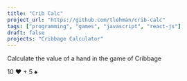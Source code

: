 ```yaml
---
title: "Crib Calc"
project_url: "https://github.com/tlehman/crib-calc"
tags: ["programming", "games", "javascript", "react-js"]
draft: false
projects: "Cribbage Calculator"
---
```


Calculate the value of a hand in the game of Cribbage 

10 &hearts; + 5 &spades;

